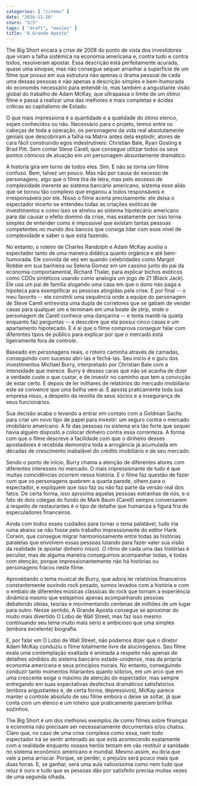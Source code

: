 ```yaml
---
categories: [ "cinema" ]
date: "2016-11-26"
stars: "5/5"
tags: [ "draft", "movies" ]
title: "A Grande Aposta"
---
```

The Big Short encara a crise de 2008 do ponto de vista dos investidores
que viram a falha sistêmica na economia americana e, contra tudo e contra
todos, resolveram apostar. Essa descrição está perfeitamente acurada,
quase uma sinopse, mas não consegue sequer arranhar a superfície de
um filme que possui em sua estrutura não apenas o drama pessoal de cada
uma dessas pessoas e não apenas a descrição simples e bem-humorada do
economês necessário para entendê-lo, mas também a angustiante visão
global do trabalho de Adam McKay, que ultrapassa o limite de um ótimo
filme e passa a realizar uma das melhores e mais completas e ácidas
críticas ao capitalismo de Estado.

O que mais impressiona é a quantidade e a qualidade do ótimo elenco,
sejam conhecidos ou não. Necessário para o projeto, temos entre os
cabeças de toda a operação, os personagens da vida real absolutamente
geniais que descobriram a falha na Matrix antes dela explodir, atores de
cara fácil construindo egos indestrutíveis: Christian Bale, Ryan Gosling
e Brad Pitt. Sem contar Steve Carell, que consegue utilizar todos os seus
pontos cômicos de atuação em um personagem absurdamente dramático.

A historia gira em torno de todos eles. Sim. E não se torna um
filme confuso. Bem, talvez um pouco. Mas não por causa do excesso
de personagens, algo que o filme tira de letra, mas pelo excesso de
complexidade inerente ao sistema bancário americano, sistema esse
aliás que se tornou tão complexo que enganou a todos responsáveis e
irresponsáveis por ele. Nisso o filme acerta precisamente: ele deixa
o espectador incerto se entendeu todas as criações exóticas de
investimentos e como isso se atrelou ao sistema hipotecário americano
para daí causar o efeito dominó da crise, mas exatamente por isso
torna simples de entender como é impossível que existam tantas pessoas
competentes no mundo dos bancos que consiga lidar com esse nível de
complexidade e saber o que está fazendo.

No entanto, o roteiro de Charles Randolph e Adam McKay auxilia o
espectador tanto de uma maneira didática quanto orgânica e até
bem-humorada. Ele convida de vez em quando celebridades como Margot Robbie
em sua banheira ou Selena Gomez em um cassino junto do pai da economia
comportamental, Richard Thaler, para explicar bichos exóticos como
CDOs sintéticos usando como analogia um jogo de 21 (Black Jack). Ele
usa um pai de família alugando uma casa em que o dono não paga a
hipoteca para exemplificar as pessoas atingidas pela crise. E por
final -- o meu favorito -- ele constrói uma sequência onde a equipe
do personagem de Steve Carell entrevista uma dupla de corretores que se
gabam de vender casas para qualquer um e terminam em uma boate de strip,
onde o personagem de Carell conhece uma dançarina -- e tenta mantê-la
quieta enquanto faz perguntas -- e descobre que ela possui cinco casas
e um apartamento hipotecado. E é aí que o filme comprova conseguir
falar com diferentes tipos de público para explicar por que o mercado
está ligeiramente fora de controle.

Baseado em personagens reais, o roteiro caminha através de camadas,
conseguindo com sucesso abri-las e fechá-las. Seu início é o guru
dos investimentos Michael Burry, interpretado por Christian Bale com
a intensidade que merece. Burry é desses caras que não se acanha de
dizer a verdade custe o que custar, e de investir no caminho que tem a
convicção de estar certo. E depois de ler milhares de relatórios do
mercado imobiliário este se convence que uma bolha vem aí. E aposta
praticamente toda sua empresa nisso, a despeito da revolta de seus
sócios e a insegurança de seus funcionários.

Sua decisão acaba o levando a entrar em contato com a Goldman Sachs para
criar um novo tipo de papel para investir: um seguro contra o mercado
imobiliário americano. A fé das pessoas no sistema era tão forte que
sequer havia alguém disposto a colocar dinheiro contra essa correnteza. A
forma com que o filme descreve a facilidade com que o dinheiro desses
apostadores é recebida demonstra toda a arrogância já acumulada em
décadas de crescimento inabalável do crédito imobiliário e de seu
mercado.

Sendo o ponto de início, Burry chama a atenção de diferentes atores
com diferentes interesses no mercado. O mais impressionante de tudo
é que muitas coincidências ocorrem nessa história. E o filme faz
questão de fazer com que os personagens quebrem a quarta parede, olhem
para o espectador, e expliquem que isso faz ou não faz parte da versão
real dos fatos. De certa forma, isso aproxima aquelas pessoas estranhas
de nós, e o fato de dois colegas do fundo de Mark Baum (Carell) sempre
conversarem a respeito de restaurantes é o tipo de detalhe que humaniza
a figura fria de especuladores financeiros.

Ainda com todos esses cuidados para tornar o tema palatável, tudo
iria ruína abaixo se não fosse pelo trabalho impressionante do
editor Hank Corwin, que consegue migrar harmoniosamente entre todas
as histórias paralelas que envolvem essas pessoas lutando para fazer
valer sua visão da realidade (e apostar dinheiro nisso). O ritmo de
cada uma das histórias é peculiar, mas de alguma maneira conseguimos
acompanhar todas, e todas com atenção, porque impressionantemente não
há histórias ou personagens fracos neste filme.

Aproveitando o tema musical de Burry, que adora ler relatórios
financeiros constantemente ouvindo rock pesado, somos levados com a
história e com o embalo de diferentes músicas clássicas do rock que
tornam a experiência dinâmica mesmo que estejamos apenas acompanhando
pessoas debatendo ideias, teorias e movimentando centenas de milhões
de um lugar para outro. Nesse sentido, A Grande Aposta consegue se
aproximar do muito mais divertido O Lobo de Wall Street, mas faz isso
mesmo continuando seu tema muito mais sério e ambicioso que uma simples
(embora excelente) biografia.

E, por falar em O Lobo de Wall Street, não podemos dizer que o diretor
Adam McKay conduziu o filme totalmente livre de alucinógenos. Seu filme
exala uma contemplação exaltada e animada a respeito não apenas de
detalhes sórdidos do sistema bancário estado-unidense, mas da própria
economia americana e seus princípios morais. No entanto, conseguindo
conduzir tanto momentos hilariantes quanto sóbrios, em um arco que em
uma crescente exige o máximo de atenção do espectador, mas sempre
entregando em suas expectativas desfechos dramáticos satisfatórios
(embora angustiantes e, de certa forma, depressivos), McKay parece manter
o controle absoluto de seu filme embora o deixe se soltar, já que conta
com um elenco e um roteiro que praticamente parecem brilhar sozinhos.

The Big Short é um dos melhores exemplos de como filmes sobre finanças e
economia não precisam ser necessariamente documentais e/ou chatos. Claro
que, no caso de uma crise complexa como essa, nem todo espectador irá
se sentir antenado ao que está acontecendo exatamente com a realidade
enquanto nossos heróis tentam em vão restituir a sanidade no sistema
econômico americano e mundial. Mesmo assim, eu diria que vale a pena
arriscar. Porque, se perder, o prejuízo será pouco mais que duas
horas. E, se ganhar, será uma aula valiosíssima como nem tudo que
reluz é ouro e tudo que as pessoas dão por satisfeito precisa muitas
vezes de uma segunda olhada.

